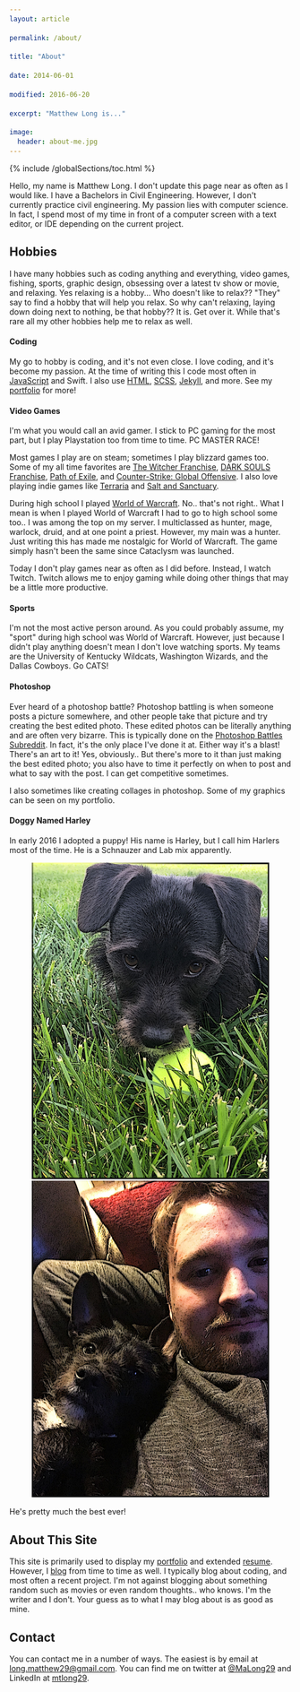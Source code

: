 ```yaml
---
layout: article

permalink: /about/

title: "About"

date: 2014-06-01

modified: 2016-06-20

excerpt: "Matthew Long is..."

image:
  header: about-me.jpg
---
```


{% include /globalSections/toc.html %}

Hello, my name is Matthew Long. I don't update this page near as often as I would like. I have a Bachelors in Civil Engineering. However, I don't currently practice civil engineering. My passion lies with computer science. In fact, I spend most of my time in front of a computer screen with a text editor, or IDE depending on the current project.

## Hobbies

I have many hobbies such as coding anything and everything, video games, fishing, sports, graphic design, obsessing over a latest tv show or movie, and relaxing. Yes relaxing is a hobby... Who doesn't like to relax?? "They" say to find a hobby that will help you relax. So why can't relaxing, laying down doing next to nothing, be that hobby?? It is. Get over it. While that's rare all my other hobbies help me to relax as well.

#### Coding

My go to hobby is coding, and it's not even close. I love coding, and it's become my passion. At the time of writing this I code most often in <a href="/tag/javascript/">JavaScript</a> and Swift. I also use <a href="/tag/html/">HTML</a>, <a href="/tag/scss/">SCSS</a>, <a href="/tag/jekyll/">Jekyll</a>, and more. See my <a href="/portfolio/">portfolio</a> for more!

#### Video Games

I'm what you would call an avid gamer. I stick to PC gaming for the most part, but I play Playstation too from time to time. PC MASTER RACE! 

Most games I play are on steam; sometimes I play blizzard games too. Some of my all time favorites are <a href="http://store.steampowered.com/app/292030/The_Witcher_3_Wild_Hunt/">The Witcher Franchise</a>, <a href="http://store.steampowered.com/app/374320/DARK_SOULS_III/">DARK SOULS Franchise</a>, <a href="http://store.steampowered.com/app/238960/Path_of_Exile/">Path of Exile</a>, and <a href="http://store.steampowered.com/app/730/CounterStrike_Global_Offensive/">Counter-Strike: Global Offensive</a>. I also love playing indie games like <a href="http://store.steampowered.com/app/105600/Terraria/">Terraria</a> and <a href="http://store.steampowered.com/app/283640/Salt_and_Sanctuary/">Salt and Sanctuary</a>.

During high school I played <a href="http://us.battle.net/wow/en/">World of Warcraft</a>. No.. that's not right.. What I mean is when I played World of Warcraft I had to go to high school some too.. I was among the top on my server. I multiclassed as hunter, mage, warlock, druid, and at one point a priest. However, my main was a hunter. Just writing this has made me nostalgic for World of Warcraft. The game simply hasn't been the same since Cataclysm was launched.

Today I don't play games near as often as I did before. Instead, I watch Twitch. Twitch allows me to enjoy gaming while doing other things that may be a little more productive.

#### Sports

I'm not the most active person around. As you could probably assume, my "sport" during high school was World of Warcraft. However, just because I didn't play anything doesn't mean I don't love watching sports. My teams are the University of Kentucky Wildcats, Washington Wizards, and the Dallas Cowboys. Go CATS!

#### Photoshop

Ever heard of a photoshop battle? Photoshop battling is when someone posts a picture somewhere, and other people take that picture and try creating the best edited photo. These edited photos can be literally anything and are often very bizarre. This is typically done on the <a href="https://www.reddit.com/r/photoshopbattles/">Photoshop Battles Subreddit</a>. In fact, it's the only place I've done it at. Either way it's a blast! There's an art to it! Yes, obviously.. But there's more to it than just making the best edited photo; you also have to time it perfectly on when to post and what to say with the post. I can get competitive sometimes.

I also sometimes like creating collages in photoshop. Some of my graphics can be seen on my portfolio.

#### Doggy Named Harley

In early 2016 I adopted a puppy! His name is Harley, but I call him Harlers most of the time. He is a Schnauzer and Lab mix apparently.

<figure class="half">
	<a href="/assets/images/page-about/harley1.jpg" title="Harlers"><img src="/assets/images/page-about/harley1.jpg" alt="Harlers" /></a>
    <a href="/assets/images/page-about/harley2.jpg" title="Me and Harlers"><img src="/assets/images/page-about/harley2.jpg" alt="Me and Harlers" /></a>
</figure>

He's pretty much the best ever!

## About This Site

This site is primarily used to display my <a href="/portfolio/">portfolio</a> and extended <a href="/resume/">resume</a>. However, I <a href="/blog/">blog</a> from time to time as well. I typically blog about coding, and most often a recent project. I'm not against blogging about something random such as movies or even random thoughts.. who knows. I'm the writer and I don't. Your guess as to what I may blog about is as good as mine.

## Contact

You can contact me in a number of ways. The easiest is by email at <a href="mailto:long.matthew29@gmail.com">long.matthew29@gmail.com</a>. You can find me on twitter at <a href="https://www.twitter.com/MaLong29">@MaLong29</a> and LinkedIn at <a href="https://www.linkedin.com/in/mtlong29">mtlong29</a>.